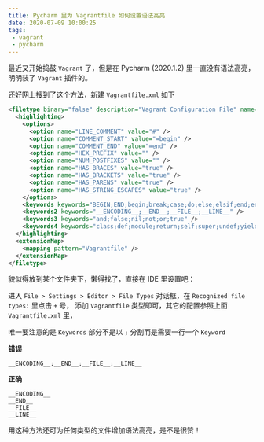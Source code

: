 ```yaml
---
title: Pycharm 里为 Vagrantfile 如何设置语法高亮
date: 2020-07-09 10:00:25
tags:
 - vagrant
 - pycharm
---
```


最近又开始捣鼓 `Vagrant` 了，但是在 Pycharm (2020.1.2) 里一直没有语法高亮，明明装了 `Vagrant` 插件的。

还好网上搜到了这个[方法](https://gist.github.com/boneskull/efcf2dcf265096f014d7#file-vagrantfile-xml)，新建 `Vagrantfile.xml` 如下

```xml
<filetype binary="false" description="Vagrant Configuration File" name="Vagrantfile">
  <highlighting>
    <options>
      <option name="LINE_COMMENT" value="#" />
      <option name="COMMENT_START" value="=begin" />
      <option name="COMMENT_END" value="=end" />
      <option name="HEX_PREFIX" value="" />
      <option name="NUM_POSTFIXES" value="" />
      <option name="HAS_BRACES" value="true" />
      <option name="HAS_BRACKETS" value="true" />
      <option name="HAS_PARENS" value="true" />
      <option name="HAS_STRING_ESCAPES" value="true" />
    </options>
    <keywords keywords="BEGIN;END;begin;break;case;do;else;elsif;end;ensure;for;if;in;next;rescue;retry;then;until;when;while" ignore_case="false" />
    <keywords2 keywords="__ENCODING__;__END__;__FILE__;__LINE__" />
    <keywords3 keywords="and;false;nil;not;or;true" />
    <keywords4 keywords="class;def;module;return;self;super;undef;yield" />
  </highlighting>
  <extensionMap>
    <mapping pattern="Vagrantfile" />
  </extensionMap>
</filetype>
```

貌似得放到某个文件夹下，懒得找了，直接在 IDE 里设置吧：

进入 ` File > Settings > Editor > File Types ` 对话框，在 `Recognized file types:` 里点击 `+` 号，
添加 `Vagrantfile` 类型即可，其它的配置参照上面 `Vagrantfile.xml` 里，

唯一要注意的是 `Keywords` 部分不是以 `;` 分割而是需要一行一个 `Keyword`

**错误**

```
__ENCODING__;__END__;__FILE__;__LINE__
```

**正确**

```
__ENCODING__
__END__
__FILE__
__LINE__
```

用这种方法还可为任何类型的文件增加语法高亮，是不是很赞！